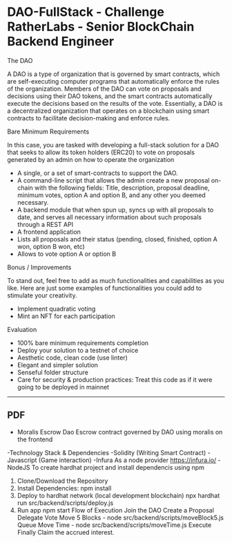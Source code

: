 # DAO-FullStack - Challenge RatherLabs - Senior BlockChain Backend Engineer
The DAO

A DAO is a type of organization that is governed by smart contracts, which are self-executing computer programs that automatically enforce the rules of the organization. 
Members of the DAO can vote on proposals and decisions using their DAO tokens, and the smart contracts automatically execute the decisions based on the results of the vote. Essentially, a DAO is a decentralized organization that operates on a blockchain using smart contracts to facilitate decision-making and enforce rules.

Bare Minimum Requirements

In this case, you are tasked with developing a full-stack solution for a DAO that seeks to allow its token holders (ERC20) to vote on proposals generated 
by an admin on how to operate the organization 
- A single, or a set of smart-contracts to support the DAO.
- A command-line script that allows the admin create a new proposal on-chain with the following fields: Title, description, proposal deadline, minimum votes, option A and option B, and any other you deemed necessary.
- A backend module that when spun up, syncs up with all proposals to date, and serves all necessary information about such proposals through a REST API
- A frontend application
- Lists all proposals and their status (pending, closed, finished, option A won, option B won, etc)
- Allows to vote option A or option B

Bonus / Improvements

To stand out, feel free to add as much functionalities and capabilities as you like. Here are just some examples of functionalities you could add to stimulate your creativity.
- Implement quadratic voting
- Mint an NFT for each participation

Evaluation
- 100% bare minimum requirements completion
- Deploy your solution to a testnet of choice
- Aesthetic code, clean code (use linter)
- Elegant and simpler solution
- Senseful folder structure
- Care for security & production practices: Treat this code as if it were going to be deployed in mainnet

---------------------------------------------------------------------------------------------------------------------
PDF
---------------------------------------------------------------------------------------------------------------------
- Moralis Escrow Dao
Escrow contract governed by DAO using moralis on the frontend

-Technology Stack & Dependencies
-Solidity (Writing Smart Contract)
-Javascript (Game interaction)
-Infura As a node provider https://infura.io/
-NodeJS To create hardhat project and install dependencis using npm

1. Clone/Download the Repository
2. Install Dependencies: npm install
3. Deploy to hardhat network (local development blockchain) npx hardhat run src/backend/scripts/deploy.js
4. Run app
npm start
Flow of Execution
Join the DAO
Create a Proposal
Delegate
Vote
Move 5 Blocks - node src/backend/scripts/moveBlock5.js 
Queue
Move Time - node src/backend/scripts/moveTime.js 
Execute
Finally Claim the accrued interest.
